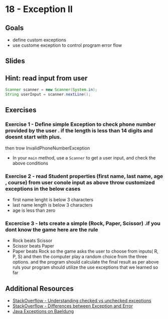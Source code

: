 # 18 - Exception II

<Teacher name="Ahmed"></Teacher>

## Goals
- define custom exceptions
- use custome exception to control program error flow


## Slides
<GoogleSlides src="https://docs.google.com/presentation/d/1mwZrQB23vDYbxyCAYoI9ohjCvNuAnnDyMzc0hf7KLGo/edit?usp=sharing/embed?start=false&loop=false&delayms=3000"></GoogleSlides>


## Hint: read input from user
```java
Scanner scanner = new Scanner(System.in);
String userInput = scanner.nextLine();
```
## Exercises

### Exercise 1 - Define  simple Exception to check phone number provided by the user . if the length is less than 14 digits and doesnt start with plus.
then trow InvalidPhoneNumberException
- In your `main` method, use a `Scanner` to get a user input, and check the above conditions

### Exercise 2 - read Student properties (first name, last name, age , course) from user conole input as above throw customized exceptions in the below cases
 - first name lenght is below 3 characters
 - last name length is below 3 characters
 - age is less than zero

### Excercise 3 - lets create a simple (Rock, Paper, Scissor) .if you dont know the game here are the rule 
 - Rock beats Scissor
 - Scissor beats Paper
 - Paper beats Rock
so the game asks the user to choose from inputs( R, P, S) and then the computer play a random choice from the three options. and the program should calculate the final result as per above ruls
your program should utilize the use exceptions that we learned so far

## Additional Resources

- [StackOverflow - Understanding checked vs unchecked exceptions](https://stackoverflow.com/questions/6115896/understanding-checked-vs-unchecked-exceptions-in-java)
- [StackOverflow - Differences between Exception and Error](https://stackoverflow.com/questions/912334/differences-between-exception-and-error)
- [Java Exceptions on Baeldung](https://www.baeldung.com/java-exceptions)
